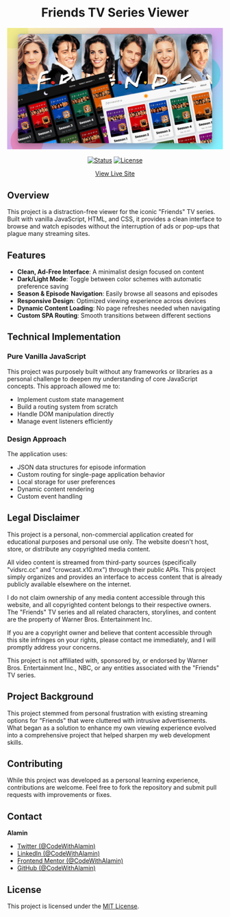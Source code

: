 <div align="center">

# Friends TV Series Viewer

![Screenshot](./screenshots/friends-tv-series-preview-CodeWithAlamin.jpg)

[![Status](https://img.shields.io/badge/Status-Completed-success?style=flat)](https://friends-tv-series-alamin.netlify.app)
[![License](https://img.shields.io/badge/License-MIT-blue?style=flat)](https://github.com/CodeWithAlamin/Friends-TvSeries-Site/blob/main/LICENSE.md)

[View Live Site](https://friends-tv-series-alamin.netlify.app)

</div>

## Overview

This project is a distraction-free viewer for the iconic "Friends" TV series. Built with vanilla JavaScript, HTML, and CSS, it provides a clean interface to browse and watch episodes without the interruption of ads or pop-ups that plague many streaming sites.

## Features

- **Clean, Ad-Free Interface**: A minimalist design focused on content
- **Dark/Light Mode**: Toggle between color schemes with automatic preference saving
- **Season & Episode Navigation**: Easily browse all seasons and episodes
- **Responsive Design**: Optimized viewing experience across devices
- **Dynamic Content Loading**: No page refreshes needed when navigating
- **Custom SPA Routing**: Smooth transitions between different sections

## Technical Implementation

### Pure Vanilla JavaScript

This project was purposely built without any frameworks or libraries as a personal challenge to deepen my understanding of core JavaScript concepts. This approach allowed me to:

- Implement custom state management
- Build a routing system from scratch
- Handle DOM manipulation directly
- Manage event listeners efficiently

### Design Approach

The application uses:

- JSON data structures for episode information
- Custom routing for single-page application behavior
- Local storage for user preferences
- Dynamic content rendering
- Custom event handling

## Legal Disclaimer

This project is a personal, non-commercial application created for educational purposes and personal use only. The website doesn't host, store, or distribute any copyrighted media content.

All video content is streamed from third-party sources (specifically "vidsrc.cc" and "crowcast.x10.mx") through their public APIs. This project simply organizes and provides an interface to access content that is already publicly available elsewhere on the internet.

I do not claim ownership of any media content accessible through this website, and all copyrighted content belongs to their respective owners. The "Friends" TV series and all related characters, storylines, and content are the property of Warner Bros. Entertainment Inc.

If you are a copyright owner and believe that content accessible through this site infringes on your rights, please contact me immediately, and I will promptly address your concerns.

This project is not affiliated with, sponsored by, or endorsed by Warner Bros. Entertainment Inc., NBC, or any entities associated with the "Friends" TV series.

## Project Background

This project stemmed from personal frustration with existing streaming options for "Friends" that were cluttered with intrusive advertisements. What began as a solution to enhance my own viewing experience evolved into a comprehensive project that helped sharpen my web development skills.

## Contributing

While this project was developed as a personal learning experience, contributions are welcome. Feel free to fork the repository and submit pull requests with improvements or fixes.

## Contact

<b>Alamin</b>

- [Twitter (@CodeWithAlamin)](https://www.twitter.com/CodeWithAlamin)
- [LinkedIn (@CodeWithAlamin)](https://www.linkedin.com/in/CodeWithAlamin)
- [Frontend Mentor (@CodeWithAlamin)](https://www.frontendmentor.io/profile/CodeWithAlamin)
- [GitHub (@CodeWithAlamin)](https://github.com/CodeWithAlamin)

## License

This project is licensed under the [MIT License](https://github.com/CodeWithAlamin/Friends-TvSeries-Site/blob/main/LICENSE.md).
